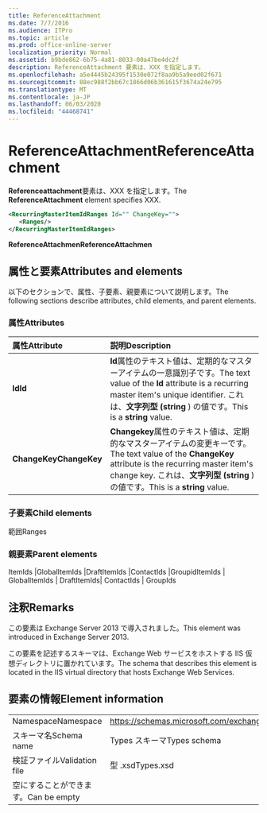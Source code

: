 ```yaml
---
title: ReferenceAttachment
ms.date: 7/7/2016
ms.audience: ITPro
ms.topic: article
ms.prod: office-online-server
localization_priority: Normal
ms.assetid: b9bde862-6b75-4a81-8033-00a47be4dc2f
description: ReferenceAttachment 要素は、XXX を指定します。
ms.openlocfilehash: a5e4445b24395f1530e072f8aa9b5a9eed02f671
ms.sourcegitcommit: 88ec988f2bb67c1866d06b361615f3674a24e795
ms.translationtype: MT
ms.contentlocale: ja-JP
ms.lasthandoff: 06/03/2020
ms.locfileid: "44468741"
---
```

# <a name="referenceattachment"></a><span data-ttu-id="c965c-103">ReferenceAttachment</span><span class="sxs-lookup"><span data-stu-id="c965c-103">ReferenceAttachment</span></span>

<span data-ttu-id="c965c-104">**Referenceattachment**要素は、XXX を指定します。</span><span class="sxs-lookup"><span data-stu-id="c965c-104">The **ReferenceAttachment** element specifies XXX.</span></span> 
  
```XML
<RecurringMasterItemIdRanges Id="" ChangeKey="">
   <Ranges/>
</RecurringMasterItemIdRanges>
```

 <span data-ttu-id="c965c-105">**ReferenceAttachmen**</span><span class="sxs-lookup"><span data-stu-id="c965c-105">**ReferenceAttachmen**</span></span>
## <a name="attributes-and-elements"></a><span data-ttu-id="c965c-106">属性と要素</span><span class="sxs-lookup"><span data-stu-id="c965c-106">Attributes and elements</span></span>

<span data-ttu-id="c965c-107">以下のセクションで、属性、子要素、親要素について説明します。</span><span class="sxs-lookup"><span data-stu-id="c965c-107">The following sections describe attributes, child elements, and parent elements.</span></span>
  
### <a name="attributes"></a><span data-ttu-id="c965c-108">属性</span><span class="sxs-lookup"><span data-stu-id="c965c-108">Attributes</span></span>

|<span data-ttu-id="c965c-109">**属性**</span><span class="sxs-lookup"><span data-stu-id="c965c-109">**Attribute**</span></span>|<span data-ttu-id="c965c-110">**説明**</span><span class="sxs-lookup"><span data-stu-id="c965c-110">**Description**</span></span>|
|:-----|:-----|
|<span data-ttu-id="c965c-111">**Id**</span><span class="sxs-lookup"><span data-stu-id="c965c-111">**Id**</span></span> <br/> |<span data-ttu-id="c965c-112">**Id**属性のテキスト値は、定期的なマスターアイテムの一意識別子です。</span><span class="sxs-lookup"><span data-stu-id="c965c-112">The text value of the **Id** attribute is a recurring master item's unique identifier.</span></span> <span data-ttu-id="c965c-113">これは、**文字列型 (string** ) の値です。</span><span class="sxs-lookup"><span data-stu-id="c965c-113">This is a **string** value.</span></span>  <br/> |
|<span data-ttu-id="c965c-114">**ChangeKey**</span><span class="sxs-lookup"><span data-stu-id="c965c-114">**ChangeKey**</span></span> <br/> |<span data-ttu-id="c965c-115">**Changekey**属性のテキスト値は、定期的なマスターアイテムの変更キーです。</span><span class="sxs-lookup"><span data-stu-id="c965c-115">The text value of the **ChangeKey** attribute is the recurring master item's change key.</span></span> <span data-ttu-id="c965c-116">これは、**文字列型 (string** ) の値です。</span><span class="sxs-lookup"><span data-stu-id="c965c-116">This is a **string** value.</span></span>  <br/> |
   
### <a name="child-elements"></a><span data-ttu-id="c965c-117">子要素</span><span class="sxs-lookup"><span data-stu-id="c965c-117">Child elements</span></span>

<span data-ttu-id="c965c-118">範囲</span><span class="sxs-lookup"><span data-stu-id="c965c-118">Ranges</span></span>
  
### <a name="parent-elements"></a><span data-ttu-id="c965c-119">親要素</span><span class="sxs-lookup"><span data-stu-id="c965c-119">Parent elements</span></span>

<span data-ttu-id="c965c-120">ItemIds |GlobalItemIds |DraftItemIds |ContactIds |Groupid</span><span class="sxs-lookup"><span data-stu-id="c965c-120">ItemIds | GlobalItemIds | DraftItemIds| ContactIds | GroupIds</span></span>
  
## <a name="remarks"></a><span data-ttu-id="c965c-121">注釈</span><span class="sxs-lookup"><span data-stu-id="c965c-121">Remarks</span></span>

<span data-ttu-id="c965c-122">この要素は Exchange Server 2013 で導入されました。</span><span class="sxs-lookup"><span data-stu-id="c965c-122">This element was introduced in Exchange Server 2013.</span></span>
  
<span data-ttu-id="c965c-123">この要素を記述するスキーマは、Exchange Web サービスをホストする IIS 仮想ディレクトリに置かれています。</span><span class="sxs-lookup"><span data-stu-id="c965c-123">The schema that describes this element is located in the IIS virtual directory that hosts Exchange Web Services.</span></span>
  
## <a name="element-information"></a><span data-ttu-id="c965c-124">要素の情報</span><span class="sxs-lookup"><span data-stu-id="c965c-124">Element information</span></span>

|||
|:-----|:-----|
|<span data-ttu-id="c965c-125">Namespace</span><span class="sxs-lookup"><span data-stu-id="c965c-125">Namespace</span></span>  <br/> |https://schemas.microsoft.com/exchange/services/2006/types  <br/> |
|<span data-ttu-id="c965c-126">スキーマ名</span><span class="sxs-lookup"><span data-stu-id="c965c-126">Schema name</span></span>  <br/> |<span data-ttu-id="c965c-127">Types スキーマ</span><span class="sxs-lookup"><span data-stu-id="c965c-127">Types schema</span></span>  <br/> |
|<span data-ttu-id="c965c-128">検証ファイル</span><span class="sxs-lookup"><span data-stu-id="c965c-128">Validation file</span></span>  <br/> |<span data-ttu-id="c965c-129">型 .xsd</span><span class="sxs-lookup"><span data-stu-id="c965c-129">Types.xsd</span></span>  <br/> |
|<span data-ttu-id="c965c-130">空にすることができます。</span><span class="sxs-lookup"><span data-stu-id="c965c-130">Can be empty</span></span>  <br/> ||
   

